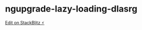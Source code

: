# ngupgrade-lazy-loading-dlasrg

[Edit on StackBlitz ⚡️](https://stackblitz.com/edit/ngupgrade-lazy-loading-dlasrg)